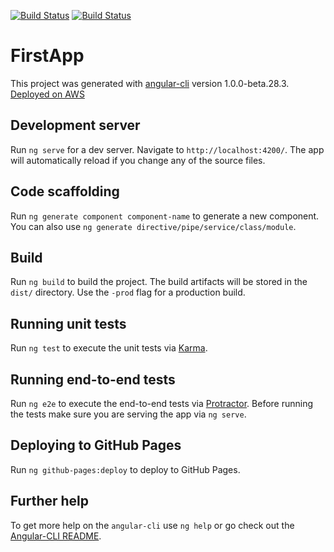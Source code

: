 [![Build Status](https://travis-ci.org/amitrke/angular2-learn.svg?branch=master)](https://travis-ci.org/amitrke/courtres)
[![Build Status](https://david-dm.org/amitrke/angular2-learn.svg?branch=master)](https://david-dm.org/amitrke/angular2-learn)

# FirstApp

This project was generated with [angular-cli](https://github.com/angular/angular-cli) version 1.0.0-beta.28.3.
[Deployed on AWS](http://aws-website-amitkumar-iobhb.s3-website-us-east-1.amazonaws.com/) 

## Development server
Run `ng serve` for a dev server. Navigate to `http://localhost:4200/`. The app will automatically reload if you change any of the source files.

## Code scaffolding

Run `ng generate component component-name` to generate a new component. You can also use `ng generate directive/pipe/service/class/module`.

## Build

Run `ng build` to build the project. The build artifacts will be stored in the `dist/` directory. Use the `-prod` flag for a production build.

## Running unit tests

Run `ng test` to execute the unit tests via [Karma](https://karma-runner.github.io).

## Running end-to-end tests

Run `ng e2e` to execute the end-to-end tests via [Protractor](http://www.protractortest.org/).
Before running the tests make sure you are serving the app via `ng serve`.

## Deploying to GitHub Pages

Run `ng github-pages:deploy` to deploy to GitHub Pages.

## Further help

To get more help on the `angular-cli` use `ng help` or go check out the [Angular-CLI README](https://github.com/angular/angular-cli/blob/master/README.md).
